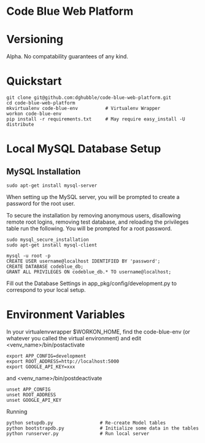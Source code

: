 
# Code Blue Web Platform

# Versioning

Alpha. No compatability guarantees of any kind.

# Quickstart

    git clone git@github.com:dghubble/code-blue-web-platform.git
    cd code-blue-web-platform
    mkvirtualenv code-blue-env          # Virtualenv Wrapper
    workon code-blue-env
    pip install -r requirements.txt     # May require easy_install -U distribute


# Local MySQL Database Setup

## MySQL Installation

    sudo apt-get install mysql-server

When setting up the MySQL server, you will be prompted to create a password for the root user.

To secure the installation by removing anonymous users, disallowing remote root logins, removing test database, and reloading the privileges table run the following. You will be prompted for a root password.

    sudo mysql_secure_installation
    sudo apt-get install mysql-client

    mysql -u root -p
    CREATE USER username@localhost IDENTIFIED BY 'password';
    CREATE DATABASE codeblue_db;
    GRANT ALL PRIVILEGES ON codeblue_db.* TO username@localhost;

Fill out the Database Settings in app_pkg/config/development.py to correspond to your local setup.


# Environment Variables

In your virtualenvwrapper $WORKON_HOME, find the code-blue-env (or whatever you called the virtual environment) and edit <venv_name>/bin/postactivate 

    export APP_CONFIG=development
    export ROOT_ADDRESS=http://localhost:5000
    export GOOGLE_API_KEY=xxx

and <venv_name>/bin/postdeactivate

    unset APP_CONFIG
    unset ROOT_ADDRESS
    unset GOOGLE_API_KEY

Running 

    python setupdb.py                 # Re-create Model tables
    python bootstrapdb.py             # Initialize some data in the tables
    python runserver.py               # Run local server







